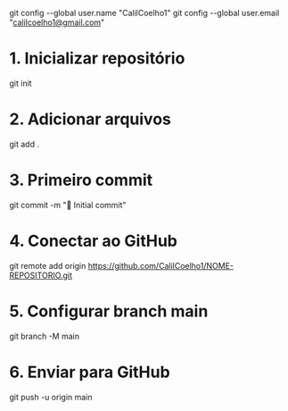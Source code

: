 git config --global user.name "CalilCoelho1"
git config --global user.email "calilcoelho1@gmail.com"

# 1. Inicializar repositório
git init

# 2. Adicionar arquivos
git add .

# 3. Primeiro commit
git commit -m "🎉 Initial commit"

# 4. Conectar ao GitHub
git remote add origin https://github.com/CalilCoelho1/NOME-REPOSITORIO.git

# 5. Configurar branch main
git branch -M main

# 6. Enviar para GitHub
git push -u origin main